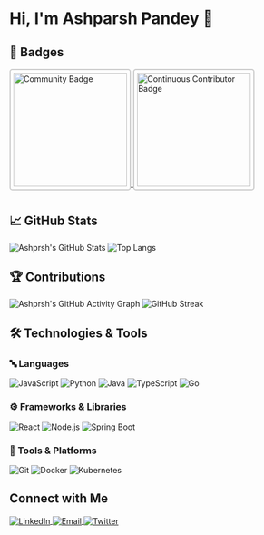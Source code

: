# Hi, I'm Ashparsh Pandey 👋

## 🏅 **Badges**  

<p align="left">
  <a href="https://meshery.layer5.io/user/756c3044-ee4f-4ad6-be15-27a7967724e7?tab=badges" target="_blank">
    <img src="https://badges.layer5.io/assets/badges/community/community.png" alt="Community Badge" width="200" style="border: 2px solid #ccc; margin-bottom: 10px; padding: 5px; border-radius: 5px;"/>
  </a>
  <a href="https://meshery.layer5.io/user/756c3044-ee4f-4ad6-be15-27a7967724e7?tab=badges" target="_blank">
    <img src="https://badges.layer5.io/assets/badges/continuous-contributor/continuous-contributor.png" alt="Continuous Contributor Badge" width="200" style="border: 2px solid #ccc; padding: 5px; border-radius: 5px;"/>
  </a>
</p>


## 📈 GitHub Stats
![Ashprsh's GitHub Stats](https://github-readme-stats.vercel.app/api?username=ashparshp&show_icons=true&theme=radical)
![Top Langs](https://github-readme-stats.vercel.app/api/top-langs/?username=ashparshp&layout=compact&theme=radical)

## 🏆 Contributions
![Ashprsh's GitHub Activity Graph](https://github-readme-activity-graph.vercel.app/graph?username=ashparshp&theme=tokyo-night)
![GitHub Streak](https://streak-stats.demolab.com/?user=ashparshp&theme=tokyonight&hide_border=true)

## 🛠️ Technologies & Tools  

### 🔤 Languages  
![JavaScript](https://img.shields.io/badge/-JavaScript-F7DF1E?style=for-the-badge&logo=javascript&logoColor=black)
![Python](https://img.shields.io/badge/-Python-3776AB?style=for-the-badge&logo=python&logoColor=white)
![Java](https://img.shields.io/badge/-Java-007396?style=for-the-badge&logo=java&logoColor=white)
![TypeScript](https://img.shields.io/badge/-TypeScript-3178C6?style=for-the-badge&logo=typescript&logoColor=white)
![Go](https://img.shields.io/badge/-Go-00ADD8?style=for-the-badge&logo=go&logoColor=white)

### ⚙️ Frameworks & Libraries  
![React](https://img.shields.io/badge/-React-61DAFB?style=for-the-badge&logo=react&logoColor=black)
![Node.js](https://img.shields.io/badge/-Node.js-339933?style=for-the-badge&logo=nodedotjs&logoColor=white)
![Spring Boot](https://img.shields.io/badge/-Spring%20Boot-6DB33F?style=for-the-badge&logo=springboot&logoColor=white)

### 🧰 Tools & Platforms  
![Git](https://img.shields.io/badge/-Git-F05032?style=for-the-badge&logo=git&logoColor=white)
![Docker](https://img.shields.io/badge/-Docker-2496ED?style=for-the-badge&logo=docker&logoColor=white)
![Kubernetes](https://img.shields.io/badge/-Kubernetes-326CE5?style=for-the-badge&logo=kubernetes&logoColor=white)



## Connect with Me  
<p align="left">
  <a href="https://linkedin.com/in/ashparsh" target="_blank">
    <img align="center" src="https://img.shields.io/badge/LinkedIn-%230077B5.svg?style=for-the-badge&logo=linkedin&logoColor=white" alt="LinkedIn"/>
  </a>
  <a href="mailto:ashparsh.connects@gmail.com" target="_blank">
    <img align="center" src="https://img.shields.io/badge/Email-D14836?style=for-the-badge&logo=gmail&logoColor=white" alt="Email"/>
  </a>
  <a href="https://twitter.com/ashparsh_" target="_blank">
    <img align="center" src="https://img.shields.io/badge/Twitter-%231DA1F2.svg?style=for-the-badge&logo=twitter&logoColor=white" alt="Twitter"/>
  </a>
</p>

